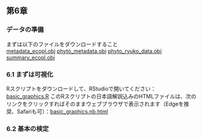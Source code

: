 ## 第6章
### データの準備
まずは以下のファイルをダウンロードすること<br>
[metadata_ecopl.obj](./metadata_ecopl.obj)
[phyto_metadata.obj](./phyto_metadata.obj)
[phyto_ryuko_data.obj](./phyto_ryuko_data.obj)
[summary_ecopl.obj](./summary_ecopl.obj)

### 6.1 まずは可視化
Rスクリプトをダウンロードして、RStudioで開いてください：
[basic_graphics.R](./basic_graphics.R)
このRスクリプトの日本語解説込みのHTMLファイルは、次のリンクをクリックすればそのままウェブブラウザで表示されます（Edgeを推奨、Safariも可）：[basic_graphics.nb.html](./basic_graphics.nb.html)

### 6.2 基本の検定

